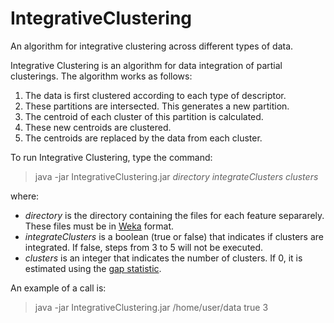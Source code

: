 # IntegrativeClustering
An algorithm for integrative clustering across different types of data.

Integrative Clustering is an algorithm for data integration of partial clusterings. The algorithm works as follows:
1. The data is first clustered according to each type of descriptor. 
2. These partitions are intersected. This generates a new partition.
3. The centroid of each cluster of this partition is calculated. 
4. These new centroids are clustered.
5. The centroids are replaced by the data from each cluster.

To run Integrative Clustering, type the command:

>java -jar IntegrativeClustering.jar _directory_ _integrateClusters_ _clusters_

where:

* _directory_ is the directory containing the files for each feature separarely. These files must be in [Weka](http://www.cs.waikato.ac.nz/ml/weka/ "Weka") format.
* _integrateClusters_ is a boolean (true or false) that indicates if clusters are integrated. If false, steps from 3 to 5 will not be executed.
* _clusters_ is an integer that indicates the number of clusters. If 0, it is estimated using the [gap statistic](http://doi.wiley.com/10.1111/1467-9868.00293 "gap statistic").

An example of a call is:

>java -jar IntegrativeClustering.jar /home/user/data true 3
